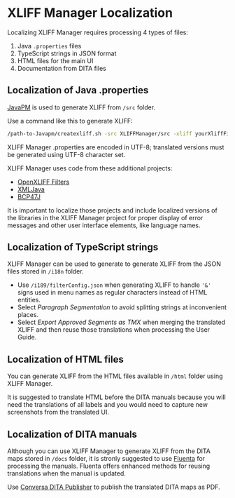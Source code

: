 # XLIFF Manager Localization

Localizing XLIFF Manager requires processing 4 types of files:

1. Java `.properties` files
2. TypeScript strings in JSON format
3. HTML files for the main UI
4. Documentation from DITA files

## Localization of Java .properties

[JavaPM](https://www.maxprograms.com/products/javapm.html) is used to generate XLIFF from `/src` folder.

Use a command like this to generate XLIFF:

```bash
/path-to-Javapm/createxliff.sh -src XLIFFManager/src -xliff yourXliffFile.xlf -srcLang en -tgtLang fr -enc UTF-8
```

XLIFF Manager .properties are encoded in UTF-8; translated versions must be generated using UTF-8 character set.

XLIFF Manager uses code from these additional projects:

- [OpenXLIFF Filters](https://github.com/rmraya/OpenXLIFF)  
- [XMLJava](https://github.com/rmraya/XMLJava)
- [BCP47J](https://github.com/rmraya/BCP47J)

It is important to localize those projects and include localized versions of the libraries in the XLIFF Manager project for proper display of error messages and other user interface elements, like language names.

## Localization of TypeScript strings

XLIFF Manager can be used to generate to generate XLIFF from the JSON files stored in `/i18n` folder.

- Use `/i189/filterConfig.json` when generating XLIFF to handle `'&'` signs used in menu names as regular characters instead of HTML entities.
- Select *Paragraph Segmentation* to avoid splitting strings at inconvenient places.
- Select *Export Approved Segments as TMX* when merging the translated XLIFF and then reuse those translations when processing the User Guide.

## Localization of HTML files

You can generate XLIFF from the HTML files available in `/html` folder using XLIFF Manager.

It is suggested to translate HTML before the DITA manuals because you will need the translations of all labels and you would need to capture new screenshots from the translated UI.

## Localization of DITA manuals

Although you can use XLIFF Manager to generate XLIFF from the DITA maps stored in `/docs` folder, it is stronly suggested to use [Fluenta](https://www.maxprograms.com/products/fluenta.html) for processing the manuals. Fluenta offers enhanced methods for reusing translations when the manual is updated.

Use [Conversa DITA Publisher](https://www.maxprograms.com/products/conversa.html) to publish the translated DITA maps as PDF.
